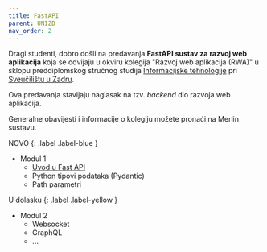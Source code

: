```yaml
---
title: FastAPI
parent: UNIZD
nav_order: 2
---
```


Dragi studenti, dobro došli na predavanja **FastAPI sustav za razvoj web aplikacija** koja se odvijaju u okviru kolegija "Razvoj web aplikacija (RWA)" u sklopu preddiplomskog stručnog studija [Informacijske tehnologije](https://sit.unizd.hr) pri [Sveučilištu u Zadru](https://www.unizd.hr/).

Ova predavanja stavljaju naglasak na tzv. *backend* dio razvoja web aplikacija.

Generalne obavijesti i informacije o kolegiju možete pronaći na Merlin sustavu.

NOVO
{: .label .label-blue }
* Modul 1
  * [Uvod u Fast API](/unizd/fastapi/1-uvod.html)
  * Python tipovi podataka (Pydantic)
  * Path parametri

U dolasku
{: .label .label-yellow }
* Modul 2
  * Websocket
  * GraphQL
  * ...




